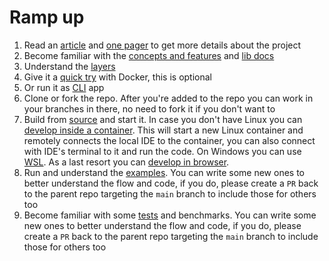 # Ramp up

1. Read an [article](https://medium.com/system-weakness/hitchhikers-guide-to-building-a-distributed-filesystem-in-rust-the-very-beginning-2c02eb7313e7) and [one pager](The_Hitchhiker_s_Guide_to_Building_an_Encrypted_Filesystem_in_Rust-1.pdf) to get more details about the project
2. Become familiar with the [concepts and features](https://github.com/radumarias/rencfs) and [lib docs](https://docs.rs/rencfs/latest/rencfs)
3. Understand the [layers](https://github.com/radumarias/rencfs/blob/main/website/resources/layers.png)
4. Give it a [quick try](https://github.com/radumarias/rencfs#give-it-a-quick-try-with-docker) with Docker, this is optional
5. Or run it as [CLI](https://github.com/radumarias/rencfs?tab=readme-ov-file#command-line-tool) app
6. Clone or fork the repo. After you're added to the repo you can work in your branches in there, no need to fork it if you don't want to
7. Build from [source](https://github.com/radumarias/rencfs?tab=readme-ov-file#build-from-source) and start it. In case you don't have Linux you can [develop inside a container](https://github.com/radumarias/rencfs?tab=readme-ov-file#developing-inside-a-container). This will start a new Linux container and remotely connects the local IDE to the container, you can also connect with IDE's terminal to it and run the code. On Windows you can use [WSL](https://harsimranmaan.medium.com/install-and-setup-rust-development-environment-on-wsl2-dccb4bf63700). As a last resort you can [develop in browser](https://github.com/radumarias/rencfs/blob/main/README.md#browser).
8. Run and understand the [examples](examples). You can write some new ones to better understand the flow and code, if you do, please create a `PR` back to the parent repo targeting the `main` branch to include those for others too
9. Become familiar with some [tests](https://github.com/radumarias/rencfs/blob/main/src/encryptedfs/test.rs) and benchmarks. You can write some new ones to better understand the flow and code, if you do, please create a `PR` back to the parent repo targeting the `main` branch to include those for others too

